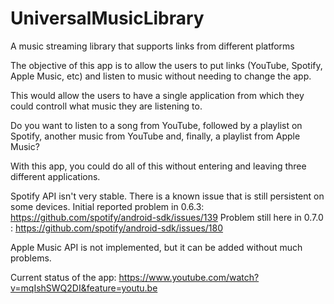 # UniversalMusicLibrary
A music streaming library that supports links from different platforms

The objective of this app is to allow the users to put links (YouTube, Spotify, Apple Music, etc) and listen to music without needing to change the app.

This would allow the users to have a single application from which they could controll what music they are listening to.

Do you want to listen to a song from YouTube, followed by a playlist on Spotify, another music from YouTube and, finally, a playlist from Apple Music?

With this app, you could do all of this without entering and leaving three different applications.

Spotify API isn't very stable. There is a known issue that is still persistent on some devices.
Initial reported problem in 0.6.3: https://github.com/spotify/android-sdk/issues/139
Problem still here in 0.7.0 : https://github.com/spotify/android-sdk/issues/180

Apple Music API is not implemented, but it can be added without much problems.

Current status of the app: https://www.youtube.com/watch?v=mqIshSWQ2DI&feature=youtu.be
